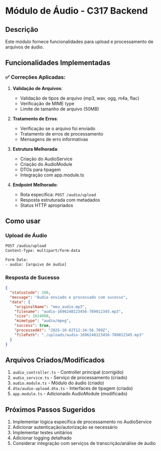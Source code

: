 # Módulo de Áudio - C317 Backend

## Descrição
Este módulo fornece funcionalidades para upload e processamento de arquivos de áudio.

## Funcionalidades Implementadas

### ✅ Correções Aplicadas:

1. **Validação de Arquivos**: 
   - Validação de tipos de arquivo (mp3, wav, ogg, m4a, flac)
   - Verificação de MIME type
   - Limite de tamanho de arquivo (50MB)

2. **Tratamento de Erros**:
   - Verificação se o arquivo foi enviado
   - Tratamento de erros de processamento
   - Mensagens de erro informativas

3. **Estrutura Melhorada**:
   - Criação do AudioService
   - Criação do AudioModule
   - DTOs para tipagem
   - Integração com app.module.ts

4. **Endpoint Melhorado**:
   - Rota específica: `POST /audio/upload`
   - Resposta estruturada com metadados
   - Status HTTP apropriados

## Como usar

### Upload de Áudio
```bash
POST /audio/upload
Content-Type: multipart/form-data

Form Data:
- audio: [arquivo de áudio]
```

### Resposta de Sucesso
```json
{
  "statusCode": 200,
  "message": "Áudio enviado e processado com sucesso",
  "data": {
    "originalName": "meu_audio.mp3",
    "filename": "audio-1696248123456-789012345.mp3",
    "size": 1024000,
    "mimetype": "audio/mpeg",
    "success": true,
    "processedAt": "2025-10-02T12:34:56.789Z",
    "filePath": "./uploads/audio-1696248123456-789012345.mp3"
  }
}
```

## Arquivos Criados/Modificados

1. `audio_controller.ts` - Controller principal (corrigido)
2. `audio_service.ts` - Serviço de processamento (criado)
3. `audio.module.ts` - Módulo do áudio (criado)
4. `dto/audio-upload.dto.ts` - Interfaces de tipagem (criado)
5. `app.module.ts` - Adicionado AudioModule (modificado)

## Próximos Passos Sugeridos

1. Implementar lógica específica de processamento no AudioService
2. Adicionar autenticação/autorização se necessário
3. Implementar testes unitários
4. Adicionar logging detalhado
5. Considerar integração com serviços de transcrição/análise de áudio